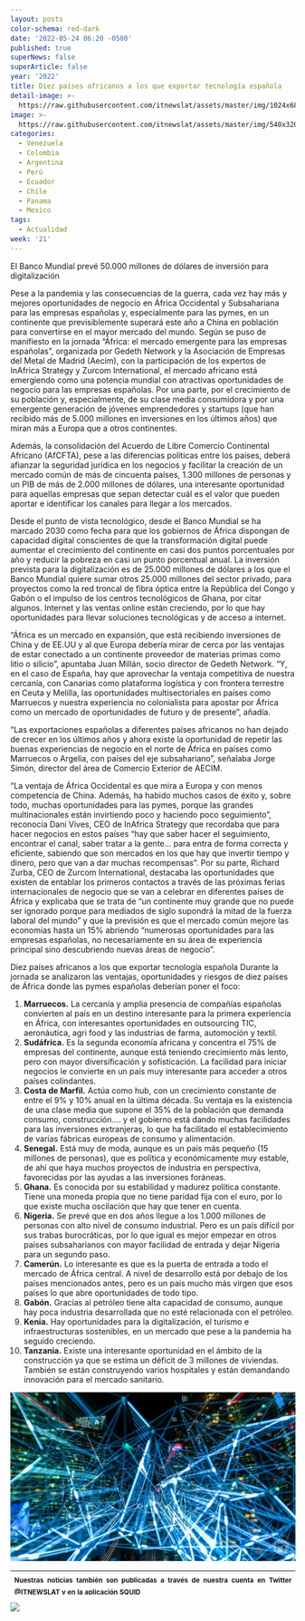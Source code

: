 ```yaml
---
layout: posts
color-schema: red-dark
date: '2022-05-24 06:20 -0500'
published: true
superNews: false
superArticle: false
year: '2022'
title: Diez países africanos a los que exportar tecnología española
detail-image: >-
  https://raw.githubusercontent.com/itnewslat/assets/master/img/1024x680/Technology-g.jpg
image: >-
  https://raw.githubusercontent.com/itnewslat/assets/master/img/540x320/Technology-p.jpg
categories:
  - Venezuela
  - Colombia
  - Argentina
  - Perú
  - Ecuador
  - Chile
  - Panama
  - Mexico
tags:
  - Actualidad
week: '21'
---
```

El Banco Mundial prevé 50.000 millones de dólares de inversión para digitalización

Pese a la pandemia y las consecuencias de la guerra, cada vez hay más y mejores oportunidades de negocio en África Occidental y Subsahariana para las empresas españolas y, especialmente para las pymes, en un continente que previsiblemente superará este año a China en población para convertirse en el mayor mercado del mundo.
Según se puso de manifiesto en la jornada “África: el mercado emergente para las empresas españolas”, organizada por Gedeth Network y la Asociación de Empresas del Metal de Madrid (Aecim), con la participación de los expertos de InAfrica Strategy y Zurcom International, el mercado africano está emergiendo como una potencia mundial con atractivas oportunidades de negocio para las empresas españolas. Por una parte, por el crecimiento de su población y, especialmente, de su clase media consumidora y por una emergente generación de jóvenes emprendedores y startups (que han recibido más de 5.000 millones en inversiones en los últimos años) que miran más a Europa que a otros continentes.

Además, la consolidación del Acuerdo de Libre Comercio Continental Africano (AfCFTA), pese a las diferencias políticas entre los países, deberá afianzar la seguridad jurídica en los negocios y facilitar la creación de un mercado común de más de cincuenta países, 1.300 millones de personas y un PIB de más de 2.000 millones de dólares, una interesante oportunidad para aquellas empresas que sepan detectar cuál es el valor que pueden aportar e identificar los canales para llegar a los mercados.

Desde el punto de vista tecnológico, desde el Banco Mundial se ha marcado 2030 como fecha para que los gobiernos de África dispongan de capacidad digital conscientes de que la transformación digital puede aumentar el crecimiento del continente en casi dos puntos porcentuales por año y reducir la pobreza en casi un punto porcentual anual. La inversión prevista para la digitalización es de 25.000 millones de dólares a los que el Banco Mundial quiere sumar otros 25.000 millones del sector privado, para proyectos como la red troncal de fibra óptica entre la República del Congo y Gabón o el impulso de los centros tecnológicos de Ghana, por citar algunos. Internet y las ventas online están creciendo, por lo que hay oportunidades para llevar soluciones tecnológicas y de acceso a internet.

“África es un mercado en expansión, que está recibiendo inversiones de China y de EE.UU y al que Europa debería mirar de cerca por las ventajas de estar conectado a un continente proveedor de materias primas como litio o silicio”, apuntaba Juan Millán, socio director de Gedeth Network. “Y, en el caso de España, hay que aprovechar la ventaja competitiva de nuestra cercanía, con Canarias como plataforma logística y con frontera terrestre en Ceuta y Melilla, las oportunidades multisectoriales en países como Marruecos y nuestra experiencia no colonialista para apostar por África como un mercado de oportunidades de futuro y de presente”, añadía.

“Las exportaciones españolas a diferentes países africanos no han dejado de crecer en los últimos años y ahora existe la oportunidad de repetir las buenas experiencias de negocio en el norte de África en países como Marruecos o Argelia, con países del eje subsahariano”, señalaba Jorge Simón, director del área de Comercio Exterior de AECIM.
    
 “La ventaja de África Occidental es que mira a Europa y con menos competencia de China. Además, ha habido muchos casos de éxito y, sobre todo, muchas oportunidades para las pymes, porque las grandes multinacionales están invirtiendo poco y haciendo poco seguimiento”, reconocía Dani Vives, CEO de InAfrica Strategy que recordaba que para hacer negocios en estos países “hay que saber hacer el seguimiento, encontrar el canal, saber tratar a la gente... para entra de forma correcta y eficiente, sabiendo que son mercados en los que hay que invertir tiempo y dinero, pero que van a dar muchas recompensas”.
Por su parte, Richard Zurba, CEO de Zurcom International, destacaba las oportunidades que existen de entablar los primeros contactos a través de las próximas ferias internacionales de negocio que se van a celebrar en diferentes países de África y explicaba que se trata de “un continente muy grande que no puede ser ignorado porque para mediados de siglo supondrá la mitad de la fuerza laboral del mundo” y que la previsión es que el mercado común mejore las economías hasta un 15% abriendo “numerosas oportunidades para las empresas españolas, no necesariamente en su área de experiencia principal sino descubriendo nuevas áreas de negocio”.

Diez países africanos a los que exportar tecnología española
Durante la jornada se analizaron las ventajas, oportunidades y riesgos de diez países de África donde las pymes españolas deberían poner el foco:

1. **Marruecos.** La cercanía y amplia presencia de compañías españolas convierten al país en un destino interesante para la primera experiencia en África, con interesantes oportunidades en outsourcing TIC, aeronáutica, agri food y las industrias de farma, automoción y textil.
1. **Sudáfrica.** Es la segunda economía africana y concentra el 75% de empresas del continente, aunque está teniendo crecimiento más lento, pero con mayor diversificación y sofisticación. La facilidad para iniciar negocios le convierte en un país muy interesante para acceder a otros países colindantes.
1. **Costa de Marfil.** Actúa como hub, con un crecimiento constante de entre el 9% y 10% anual en la última década. Su ventaja es la existencia de una clase media que supone el 35% de la población que demanda consumo, construcción.... y el gobierno está dando muchas facilidades para las inversiones extranjeras, lo que ha facilitado el establecimiento de varias fábricas europeas de consumo y alimentación.
1. **Senegal.** Está muy de moda, aunque es un país más pequeño (15 millones de personas), que es política y económicamente muy estable, de ahí que haya muchos proyectos de industria en perspectiva, favorecidas por las ayudas a las inversiones foráneas.
1. **Ghana.** Es conocida por su estabilidad y madurez política constante. Tiene una moneda propia que no tiene paridad fija con el euro, por lo que existe mucha oscilación que hay que tener en cuenta.
1. **Nigeria.** Se prevé que en dos años llegue a los 1.000 millones de personas con alto nivel de consumo industrial. Pero es un país difícil por sus trabas burocráticas, por lo que igual es mejor empezar en otros países subsaharianos con mayor facilidad de entrada y dejar Nigeria para un segundo paso.
1. **Camerún.** Lo interesante es que es la puerta de entrada a todo el mercado de África central. A nivel de desarrollo está por debajo de los países mencionados antes, pero es un país mucho más virgen que esos países lo que abre oportunidades de todo tipo.
1. **Gabón.** Gracias al petróleo tiene alta capacidad de consumo, aunque hay poca industria desarrollada que no esté relacionada con el petróleo.
1. **Kenia.** Hay oportunidades para la digitalización, el turismo e infraestructuras sostenibles, en un mercado que pese a la pandemia ha seguido creciendo.
1. **Tanzania.** Existe una interesante oportunidad en el ámbito de la construcción ya que se estima un déficit de 3 millones de viviendas. También se están construyendo varios hospitales y están demandando innovación para el mercado sanitario.


![](https://raw.githubusercontent.com/itnewslat/assets/master/img/540x320/Technology-p.jpg)

<table style="height: 42px;" width="569">
<tbody>
<tr>
<td style="text-align: justify;"><sub><strong>Nuestras noticias también son publicadas a través de nuestra cuenta en Twitter <a href="https://twitter.com/itnewslat?lang=es">@ITNEWSLAT</a> y en la aplicación <a href="https://squidapp.co/en/">SQUID</a></strong></sub></td>
</tr>
</tbody>
</table>

<img src="https://tracker.metricool.com/c3po.jpg?hash=56f88a41e39ab42c063cc51676587a04"/>
